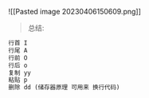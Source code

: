 ![[Pasted image 20230406150609.png]]

> 总结:

```txt
行首 I 
行尾 A
行前 O 
行后 o
复制 yy
粘贴 p
删除 dd (储存器原理 可用来 换行代码)
```